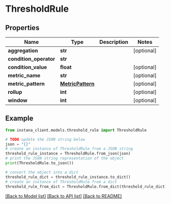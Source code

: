 # ThresholdRule


## Properties

Name | Type | Description | Notes
------------ | ------------- | ------------- | -------------
**aggregation** | **str** |  | [optional] 
**condition_operator** | **str** |  | 
**condition_value** | **float** |  | [optional] 
**metric_name** | **str** |  | [optional] 
**metric_pattern** | [**MetricPattern**](MetricPattern.md) |  | [optional] 
**rollup** | **int** |  | [optional] 
**window** | **int** |  | [optional] 

## Example

```python
from instana_client.models.threshold_rule import ThresholdRule

# TODO update the JSON string below
json = "{}"
# create an instance of ThresholdRule from a JSON string
threshold_rule_instance = ThresholdRule.from_json(json)
# print the JSON string representation of the object
print(ThresholdRule.to_json())

# convert the object into a dict
threshold_rule_dict = threshold_rule_instance.to_dict()
# create an instance of ThresholdRule from a dict
threshold_rule_from_dict = ThresholdRule.from_dict(threshold_rule_dict)
```
[[Back to Model list]](../README.md#documentation-for-models) [[Back to API list]](../README.md#documentation-for-api-endpoints) [[Back to README]](../README.md)


